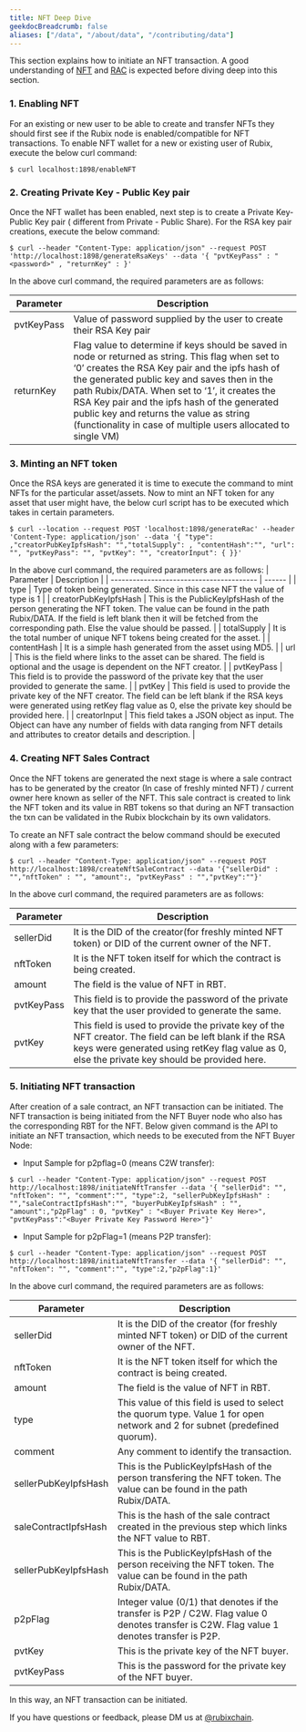 ```yaml
---
title: NFT Deep Dive
geekdocBreadcrumb: false
aliases: ["/data", "/about/data", "/contributing/data"]
---
```


This section explains how to initiate an NFT transaction. A good understanding of [NFT](https://learn.rubix.net/nft/) and [RAC](https://learn.rubix.net/rac/) is expected before diving deep into this section.

### 1. Enabling NFT
For an existing or new user to be able to create and transfer NFTs they should first see if the Rubix node is enabled/compatible for NFT transactions.
To enable NFT wallet for a new or existing user of Rubix, execute the below curl command:

```
$ curl localhost:1898/enableNFT
```

### 2. Creating Private Key - Public Key pair
Once the NFT wallet has been enabled, next step is to create a Private Key-Public Key pair ( different from Private - Public Share). For the RSA key pair creations, execute the below command:

```
$ curl --header "Content-Type: application/json" --request POST 'http://localhost:1898/generateRsaKeys' --data '{ "pvtKeyPass" : "<password>" , "returnKey" : }'
```

In the above curl command, the required parameters are as follows:

| Parameter | Description |
| ---------------------------------------- | ------ | 
| pvtKeyPass | Value of password supplied by the user to create their RSA Key pair|
| returnKey | Flag value to determine if keys should be saved in node or returned as string. This flag when set to ‘0’ creates the RSA Key pair and the ipfs hash of the generated  public key and saves then in the path Rubix/DATA. When set to ‘1’, it creates the RSA Key pair and the ipfs hash of the generated  public key and returns the value as string (functionality in case of multiple users allocated to single VM)|

### 3. Minting an NFT token
Once the RSA keys are generated it is time to execute the command to mint NFTs for the particular asset/assets. Now to mint an NFT token for any asset that user might have, the below curl script has to be executed which takes in certain parameters.

```
$ curl --location --request POST 'localhost:1898/generateRac' --header 'Content-Type: application/json' --data '{ "type": ,"creatorPubKeyIpfsHash": "","totalSupply": , "contentHash":"", "url": "", "pvtKeyPass": "", "pvtKey": "", "creatorInput": { }}'
```

In the above curl command, the required parameters are as follows:
| Parameter | Description |
| ---------------------------------------- | ------ | 
| type | Type of token being generated. Since in this case NFT the value of type is 1 |
| creatorPubKeyIpfsHash | This is the PublicKeyIpfsHash of the person generating the NFT token. The value can be found in the path Rubix/DATA. If the field is left blank then it will be fetched from the corresponding path. Else the value should be passed. |
| totalSupply | It is the total number of unique NFT tokens being created for the asset. |
| contentHash | It is a simple hash generated from the asset using MD5. |
| url | This is the field where links to the asset can be shared. The field is optional and the usage is dependent on the NFT creator. |
| pvtKeyPass | This field is to provide the password of the private key that the user provided to generate the same. |
| pvtKey | This field is used to provide the private key of the NFT creator. The field can be left blank if the RSA keys were generated using retKey flag value as 0, else the private key should be provided here. |
| creatorInput | This field takes a JSON object as input. The Object can have any number of fields with data ranging from NFT details and attributes to creator details and description. |


### 4. Creating NFT Sales Contract
Once the NFT tokens are generated the next stage is where a sale contract has to be generated by the creator (In case of freshly minted NFT) / current owner here known as seller of the NFT. This sale contract is created to link the NFT token and its value in RBT tokens so that during an NFT transaction the txn can be validated in the Rubix blockchain by its own validators.

To create an NFT sale contract the below command should be executed along with a few parameters:

```
$ curl --header "Content-Type: application/json" --request POST http://localhost:1898/createNftSaleContract --data '{"sellerDid" : "","nftToken" : "", "amount":, "pvtKeyPass" : "","pvtKey":""}'
```

In the above curl command, the required parameters are as follows:

| Parameter | Description |
| ---------------------------------------- | ------ | 
| sellerDid | It is the DID of the creator(for freshly minted NFT token) or DID of the current owner of the NFT. |
| nftToken | It is the NFT token itself for which the contract is being created. |
| amount | The field is the value of NFT in RBT. |
| pvtKeyPass | This field is to provide the password of the private key that the user provided to generate the same. |
| pvtKey | This field is used to provide the private key of the NFT creator. The field can be left blank if the RSA keys were generated using retKey flag value as 0, else the private key should be provided here.


### 5. Initiating NFT transaction
After creation of a sale contract, an NFT transaction can be initiated. The NFT transaction is being initiated from the NFT Buyer node who also has the corresponding RBT for the NFT. 
Below given command is the API to initiate an NFT transaction, which needs to be executed from the NFT Buyer Node:

- Input Sample for p2pflag=0 (means C2W transfer):

```
$ curl --header "Content-Type: application/json" --request POST http://localhost:1898/initiateNftTransfer --data '{ "sellerDid": "", "nftToken": "", "comment":"", "type":2, "sellerPubKeyIpfsHash" : "","saleContractIpfsHash":"", "buyerPubKeyIpfsHash" : "", "amount":,"p2pFlag" : 0, "pvtKey" : "<Buyer Private Key Here>", "pvtKeyPass":"<Buyer Private Key Password Here>"}'
```

- Input Sample for p2pFlag=1 (means P2P transfer):

```
$ curl --header "Content-Type: application/json" --request POST http://localhost:1898/initiateNftTransfer --data '{ "sellerDid": "", "nftToken": "", "comment":"", "type":2,"p2pFlag":1}'
```

In the above curl command, the required parameters are as follows:

| Parameter | Description |
| ---------------------------------------- | ------ | 
| sellerDid | It is the DID of the creator (for freshly minted NFT token) or DID of the current owner of the NFT.|
| nftToken | It is the NFT token itself for which the contract is being created.|
| amount | The field is the value of NFT in RBT. |
| type | This value of this field is used to select the quorum type. Value 1 for open network  and 2 for subnet (predefined quorum). |
| comment | Any comment to identify the transaction. |
| sellerPubKeyIpfsHash | This is the PublicKeyIpfsHash of the person transfering the NFT token. The value can be found in the path Rubix/DATA. |
| saleContractIpfsHash | This is the hash of the sale contract created in the previous step which links the NFT value to RBT. |
| sellerPubKeyIpfsHash | This is the PublicKeyIpfsHash of the person receiving the NFT token. The value can be found in the path Rubix/DATA. |
| p2pFlag | Integer value (0/1) that denotes if the transfer is P2P / C2W. Flag value 0 denotes transfer is C2W. Flag value 1 denotes transfer is P2P. |
| pvtKey | This is the private key of the NFT buyer. |
| pvtKeyPass | This is the password for the private key of the NFT buyer. |

In this way, an NFT transaction can be initiated.

If you have questions or feedback, please DM us at [@rubixchain](http://twitter.com/rubixChain).
 <!--
<br>

{{< hint info >}}

### What happens when the mining level upgrades?

Credits required to mine a RBT doubles every time the mining level increases. For example, if a node requires 32 credits to mine a RBT in level 3, then the next level requires 64 credits to mine a RBT in level 4. Hence it is reccomended to mine RBT as soon as the required credits are accumulated.

{{< expand "How to know the current level?" >}}

**Oracle:**

- Network is currently mining in `level 4` - reached on `5 th march 2022`

{{< / expand >}}
{{< / hint >}}
 -->